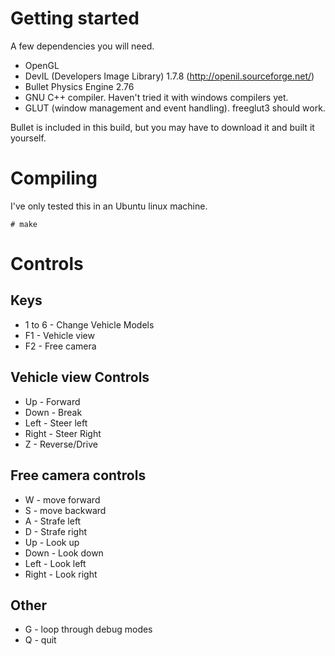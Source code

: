 # Getting started

A few dependencies you will need.

* OpenGL
* DevIL (Developers Image Library) 1.7.8 (http://openil.sourceforge.net/)
* Bullet Physics Engine 2.76
* GNU C++ compiler. Haven't tried it with windows compilers yet.
* GLUT (window management and event handling). freeglut3 should work.

Bullet is included in this build, but you may have to download it and built it yourself.

# Compiling
I've only tested this in an Ubuntu linux machine.

```
# make
```

# Controls

## Keys
* 1 to 6 - Change Vehicle Models
* F1 - Vehicle view
* F2 - Free camera

## Vehicle view Controls
* Up - Forward
* Down - Break
* Left - Steer left
* Right - Steer Right
* Z - Reverse/Drive

## Free camera controls
* W - move forward
* S - move backward
* A - Strafe left
* D - Strafe right
* Up - Look up
* Down - Look down
* Left - Look left
* Right - Look right

## Other
* G - loop through debug modes
* Q - quit
